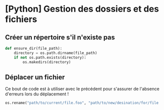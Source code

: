 # [Python] Gestion des dossiers et des fichiers

## Créer un répertoire s'il n'existe pas

```python
def ensure_dir(file_path):
    directory = os.path.dirname(file_path)
    if not os.path.exists(directory):
        os.makedirs(directory)
```
## Déplacer un fichier

Ce bout de code est à utiliser avec le précédent pour s'assurer de l'absence d'erreurs lors du déplacement !

```python
os.rename("path/to/current/file.foo", "path/to/new/desination/for/file.foo")
```
